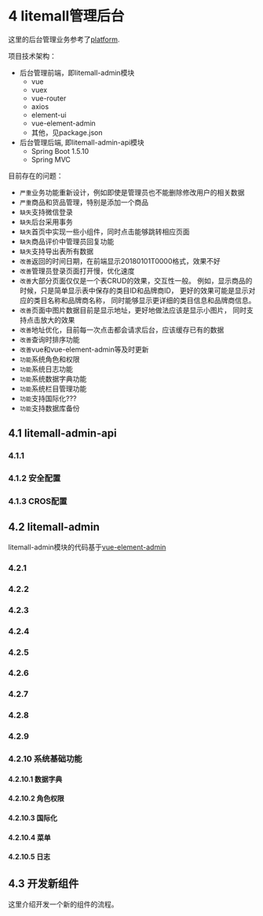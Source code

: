 # 4 litemall管理后台

这里的后台管理业务参考了[platform](https://gitee.com/fuyang_lipengjun/platform).

项目技术架构：

* 后台管理前端，即litemall-admin模块
  * vue
  * vuex
  * vue-router
  * axios
  * element-ui
  * vue-element-admin
  * 其他，见package.json
* 后台管理后端, 即litemall-admin-api模块
  * Spring Boot 1.5.10
  * Spring MVC

目前存在的问题：

* `严重`业务功能重新设计，例如即使是管理员也不能删除修改用户的相关数据
* `严重`商品和货品管理，特别是添加一个商品
* `缺失`支持微信登录
* `缺失`后台采用事务
* `缺失`首页中实现一些小组件，同时点击能够跳转相应页面
* `缺失`商品评价中管理员回复功能
* `缺失`支持导出表所有数据
* `改善`返回的时间日期，在前端显示20180101T0000格式，效果不好
* `改善`管理员登录页面打开慢，优化速度
* `改善`大部分页面仅仅是一个表CRUD的效果，交互性一般。
  例如，显示商品的时候，只是简单显示表中保存的类目ID和品牌商ID，
  更好的效果可能是显示对应的类目名称和品牌商名称，
  同时能够显示更详细的类目信息和品牌商信息。
* `改善`页面中图片数据目前是显示地址，更好地做法应该是显示小图片，
  同时支持点击放大的效果
* `改善`地址优化，目前每一次点击都会请求后台，应该缓存已有的数据
* `改善`查询时排序功能
* `改善`vue和vue-element-admin等及时更新
* `功能`系统角色和权限
* `功能`系统日志功能
* `功能`系统数据字典功能
* `功能`系统栏目管理功能
* `功能`支持国际化???
* `功能`支持数据库备份


## 4.1 litemall-admin-api

### 4.1.1 



### 4.1.2 安全配置

### 4.1.3 CROS配置

## 4.2 litemall-admin

litemall-admin模块的代码基于[vue-element-admin](https://github.com/PanJiaChen/vue-element-admin)

### 4.2.1

### 4.2.2

### 4.2.3

### 4.2.4

### 4.2.5

### 4.2.6

### 4.2.7

### 4.2.8

### 4.2.9

### 4.2.10 系统基础功能

#### 4.2.10.1 数据字典

#### 4.2.10.2 角色权限

#### 4.2.10.3 国际化

#### 4.2.10.4 菜单

#### 4.2.10.5 日志


## 4.3 开发新组件

这里介绍开发一个新的组件的流程。